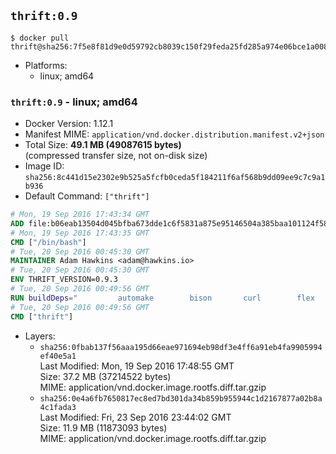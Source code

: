 ## `thrift:0.9`

```console
$ docker pull thrift@sha256:7f5e8f81d9e0d59792cb8039c150f29feda25fd285a974e06bce1a00881d37e0
```

-	Platforms:
	-	linux; amd64

### `thrift:0.9` - linux; amd64

-	Docker Version: 1.12.1
-	Manifest MIME: `application/vnd.docker.distribution.manifest.v2+json`
-	Total Size: **49.1 MB (49087615 bytes)**  
	(compressed transfer size, not on-disk size)
-	Image ID: `sha256:8c441d15e2302e9b525a5fcfb0ceda5f184211f6af568b9dd09ee9c7c9a1b936`
-	Default Command: `["thrift"]`

```dockerfile
# Mon, 19 Sep 2016 17:43:34 GMT
ADD file:b06eab13504d045bfba673dde1c6f5831a875e95146504a385baa101124f58f5 in / 
# Mon, 19 Sep 2016 17:43:35 GMT
CMD ["/bin/bash"]
# Tue, 20 Sep 2016 00:45:30 GMT
MAINTAINER Adam Hawkins <adam@hawkins.io>
# Tue, 20 Sep 2016 00:45:30 GMT
ENV THRIFT_VERSION=0.9.3
# Tue, 20 Sep 2016 00:49:56 GMT
RUN buildDeps=" 		automake 		bison 		curl 		flex 		g++ 		libboost-dev 		libboost-filesystem-dev 		libboost-program-options-dev 		libboost-system-dev 		libboost-test-dev 		libevent-dev 		libssl-dev 		libtool 		make 		pkg-config 	"; 	apt-get update && apt-get install -y --no-install-recommends $buildDeps && rm -rf /var/lib/apt/lists/* 	&& curl -sSL "http://apache.mirrors.spacedump.net/thrift/$THRIFT_VERSION/thrift-$THRIFT_VERSION.tar.gz" -o thrift.tar.gz 	&& mkdir -p /usr/src/thrift 	&& tar zxf thrift.tar.gz -C /usr/src/thrift --strip-components=1 	&& rm thrift.tar.gz 	&& cd /usr/src/thrift 	&& ./configure  --without-python --without-cpp 	&& make 	&& make install 	&& cd / 	&& rm -rf /usr/src/thrift 	&& curl -k -sSL "https://storage.googleapis.com/golang/go1.4.linux-amd64.tar.gz" -o go.tar.gz 	&& tar xzf go.tar.gz 	&& rm go.tar.gz 	&& cp go/bin/gofmt /usr/bin/gofmt 	&& rm -rf go 	&& apt-get purge -y --auto-remove $buildDeps
# Tue, 20 Sep 2016 00:49:56 GMT
CMD ["thrift"]
```

-	Layers:
	-	`sha256:0fbab137f56aaa195d66eae971694eb98df3e4ff6a91eb4fa9905994ef40e5a1`  
		Last Modified: Mon, 19 Sep 2016 17:48:55 GMT  
		Size: 37.2 MB (37214522 bytes)  
		MIME: application/vnd.docker.image.rootfs.diff.tar.gzip
	-	`sha256:0e4a6fb7650817ec8ed7bd301da34b859b955944c1d2167877a02b8a4c1fada3`  
		Last Modified: Fri, 23 Sep 2016 23:44:02 GMT  
		Size: 11.9 MB (11873093 bytes)  
		MIME: application/vnd.docker.image.rootfs.diff.tar.gzip
